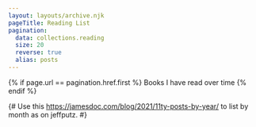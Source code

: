```yaml
---
layout: layouts/archive.njk
pageTitle: Reading List
pagination:
  data: collections.reading 
  size: 20
  reverse: true
  alias: posts
---
```


{% if page.url == pagination.href.first %}
Books I have read over time
{% endif %}

{# Use this https://jamesdoc.com/blog/2021/11ty-posts-by-year/ to list by month as on jeffputz. #}

